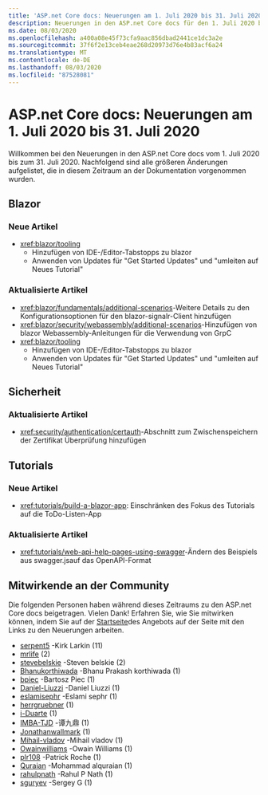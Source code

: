 ```yaml
---
title: 'ASP.net Core docs: Neuerungen am 1. Juli 2020 bis 31. Juli 2020'
description: Neuerungen in den ASP.net Core docs für den 1. Juli 2020 bis zum 31. Juli 2020.
ms.date: 08/03/2020
ms.openlocfilehash: a400a08e45f73cfa9aac856dbad2441ce1dc3a2e
ms.sourcegitcommit: 37f6f2e13ceb4eae268d20973d76e4b83acf6a24
ms.translationtype: MT
ms.contentlocale: de-DE
ms.lasthandoff: 08/03/2020
ms.locfileid: "87528081"
---
```

# <a name="aspnet-core-docs-whats-new-for-july-1-2020---july-31-2020"></a>ASP.net Core docs: Neuerungen am 1. Juli 2020 bis 31. Juli 2020

Willkommen bei den Neuerungen in den ASP.net Core docs vom 1. Juli 2020 bis zum 31. Juli 2020. Nachfolgend sind alle größeren Änderungen aufgelistet, die in diesem Zeitraum an der Dokumentation vorgenommen wurden.

## <a name="blazor"></a>Blazor

### <a name="new-articles"></a>Neue Artikel

- <xref:blazor/tooling>
  - Hinzufügen von IDE-/Editor-Tabstopps zu blazor
  - Anwenden von Updates für "Get Started Updates" und "umleiten auf Neues Tutorial"

### <a name="updated-articles"></a>Aktualisierte Artikel

- <xref:blazor/fundamentals/additional-scenarios>-Weitere Details zu den Konfigurationsoptionen für den blazor-signalr-Client hinzufügen
- <xref:blazor/security/webassembly/additional-scenarios>-Hinzufügen von blazor Webassembly-Anleitungen für die Verwendung von GrpC
- <xref:blazor/tooling>
  - Hinzufügen von IDE-/Editor-Tabstopps zu blazor
  - Anwenden von Updates für "Get Started Updates" und "umleiten auf Neues Tutorial"

## <a name="security"></a>Sicherheit

### <a name="updated-articles"></a>Aktualisierte Artikel

- <xref:security/authentication/certauth>-Abschnitt zum Zwischenspeichern der Zertifikat Überprüfung hinzufügen

## <a name="tutorials"></a>Tutorials

### <a name="new-articles"></a>Neue Artikel

- <xref:tutorials/build-a-blazor-app>: Einschränken des Fokus des Tutorials auf die ToDo-Listen-App

### <a name="updated-articles"></a>Aktualisierte Artikel

- <xref:tutorials/web-api-help-pages-using-swagger>-Ändern des Beispiels aus swagger.jsauf das OpenAPI-Format

## <a name="community-contributors"></a>Mitwirkende an der Community

Die folgenden Personen haben während dieses Zeitraums zu den ASP.net Core docs beigetragen. Vielen Dank! Erfahren Sie, wie Sie mitwirken können, indem Sie auf der [Startseite](index.yml)des Angebots auf der Seite mit den Links zu den Neuerungen arbeiten.

- [serpent5](https://github.com/serpent5) -Kirk Larkin (11)
- [mrlife](https://github.com/mrlife) (2)
- [stevebelskie](https://github.com/stevebelskie) -Steven belskie (2)
- [Bhanukorthiwada](https://github.com/BhanuKorthiwada) -Bhanu Prakash korthiwada (1)
- [bpiec](https://github.com/bpiec) -Bartosz Piec (1)
- [Daniel-Liuzzi](https://github.com/daniel-liuzzi) -Daniel Liuzzi (1)
- [eslamisephr](https://github.com/eslamisepehr) -Eslami sephr (1)
- [herrgruebner](https://github.com/herrgruebner) (1)
- [i-Duarte](https://github.com/i-duarte) (1)
- [IMBA-TJD](https://github.com/imba-tjd) -谭九鼎 (1)
- [Jonathanwallmark](https://github.com/JonathanWallmark) (1)
- [Mihail-vladov](https://github.com/mihail-vladov) -Mihail vladov (1)
- [Owainwilliams](https://github.com/OwainWilliams) -Owain Williams (1)
- [plr108](https://github.com/plr108) -Patrick Roche (1)
- [Quraian](https://github.com/Quraian) -Mohammad alquraian (1)
- [rahulpnath](https://github.com/rahulpnath) -Rahul P Nath (1)
- [sguryev](https://github.com/sguryev) -Sergey G (1)

